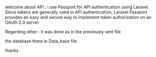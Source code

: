 welcome
about API : i use Passport for API authentication using Laravel. Since tokens are generally used in API authentication, Laravel Passport provides an easy and secure way to implement token authorization on an OAuth 2.0 server 

Regarding other : it was done as in the previously sent file

the database there in Data_base file

thanks .
